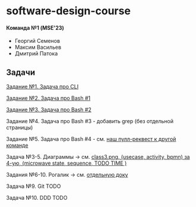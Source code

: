 # software-design-course

#### Команда №1 (MSE'23)
- Георгий Семенов
- Максим Васильев
- Дмитрий Патока

## Задачи

[Задание №1. Задача про CLI](./hw1-cli/)

[Задание №2. Задача про Bash #1](./hw2-bash1/)

[Задание №3. Задача про Bash #2](./hw3-bash2/)

Задание №4. Задача про Bash #3 - добавить grep (без отдельной страницы)

Задание №5. Задача про Bash #4 - см. [наш пулл-реквест к другой команде](https://github.com/HaskSy/oh-my-gosh/pull/5)

Задача №3-5. Диаграммы -> см. [class3.png, (usecase, activity, bpmn) за 4-ую, (microwave state, sequence, TODO TIME )](https://github.com/gvsem/software-design-course/tree/hw5/class-work)

Задания №6-10. Рогалик -> см. [отдельную доку](./roguelike/)

Задача №9. Git TODO

Задача №10. DDD TODO
